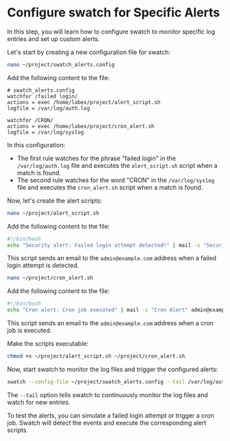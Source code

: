 # Configure swatch for Specific Alerts

In this step, you will learn how to configure swatch to monitor specific log entries and set up custom alerts.

Let's start by creating a new configuration file for swatch:

```bash
nano ~/project/swatch_alerts.config
```

Add the following content to the file:

```
# swatch_alerts.config
watchfor /failed login/
actions = exec /home/labex/project/alert_script.sh
logfile = /var/log/auth.log

watchfor /CRON/
actions = exec /home/labex/project/cron_alert.sh
logfile = /var/log/syslog
```

In this configuration:

- The first rule watches for the phrase "failed login" in the `/var/log/auth.log` file and executes the `alert_script.sh` script when a match is found.
- The second rule watches for the word "CRON" in the `/var/log/syslog` file and executes the `cron_alert.sh` script when a match is found.

Now, let's create the alert scripts:

```bash
nano ~/project/alert_script.sh
```

Add the following content to the file:

```bash
#!/bin/bash
echo "Security alert: Failed login attempt detected!" | mail -s "Security Alert" admin@example.com
```

This script sends an email to the `admin@example.com` address when a failed login attempt is detected.

```bash
nano ~/project/cron_alert.sh
```

Add the following content to the file:

```bash
#!/bin/bash
echo "Cron alert: Cron job executed" | mail -s "Cron Alert" admin@example.com
```

This script sends an email to the `admin@example.com` address when a cron job is executed.

Make the scripts executable:

```bash
chmod +x ~/project/alert_script.sh ~/project/cron_alert.sh
```

Now, start swatch to monitor the log files and trigger the configured alerts:

```bash
swatch --config-file ~/project/swatch_alerts.config --tail /var/log/auth.log /var/log/syslog
```

The `--tail` option tells swatch to continuously monitor the log files and watch for new entries.

To test the alerts, you can simulate a failed login attempt or trigger a cron job. Swatch will detect the events and execute the corresponding alert scripts.
